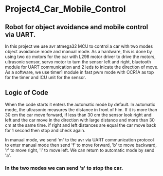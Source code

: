 # Project4_Car_Mobile_Control
## Robot for object avoidance and mobile control via UART.
In this project we use avr atmega32 MCU to control a car with two modes
object avoidance mode and manual mode.
As a hardware, this is done by using two dc motors for the car with L298 motor driver to drive the motors,
ultrasonic sensor, servo motor to turn the sensor left and right, bluetooth module for UART communication
and 2 leds to inicate the direction of move.
As a software, we use timer1 module in fast pwm mode with OCR1A as top for the timer and ICU unit for the sensor.

## Logic of Code
When the code starts it enters the automatic mode by default.
In automatic mode, the ultrasonic measures the distance in front of him.
If it is more than 30 cm the car move forward, if less than 30 cm the sensor look right and left 
and the car move in the direction with large distance and more than 30 cm at the same time.
if right and left distances are equal the car move back for 1 second then stop and check again.

In manual mode, we send 'm' to the avr via UART communication protocol to enter manual mode
then send 'f' to move forward,
'b' to move backward,
'r' to move right,
'l' to move left.
We can return to automatic mode by send 'a'.

### In the two modes we can send 's' to stop the car.
